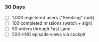 ### 30 Days

- [ ] 1,000 registered users ("Seedling" rank)
- [ ] 100 completed missions (watch + sign)
- [ ] 50 orders through Fast Lane
- [ ] 500 HNC episode views via cockpit
